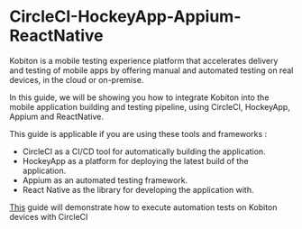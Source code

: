 #  CircleCI-HockeyApp-Appium-ReactNative

Kobiton is a mobile testing experience platform that accelerates delivery and testing of mobile apps by offering manual and automated testing on real devices, in the cloud or on-premise.

In this guide, we will be showing you how to integrate Kobiton into the mobile application building and testing pipeline, using CircleCI, HockeyApp, Appium and ReactNative.

This guide is applicable if you are using these tools and frameworks :
- CircleCI as a CI/CD tool for automatically building the application.
- HockeyApp as a platform for deploying the latest build of the application.
- Appium as an automated testing framework.
- React Native as the library for developing the application with.

[This](./Integrate-Kobiton.md) guide will demonstrate how to execute automation tests on Kobiton devices with CircleCI